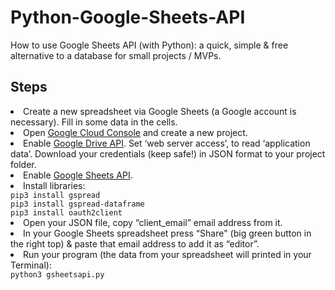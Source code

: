 # Python-Google-Sheets-API
How to use Google Sheets API (with Python): a quick, simple & free alternative to a database for small projects / MVPs.<br>

<h2>Steps</h2>
<li>Create a new spreadsheet via Google Sheets (a Google account is necessary). Fill in some data in the cells.</li>
<li>Open <a href="http://console.cloud.google.com/">Google Cloud Console</a> and create a new project.</li>
<li>Enable <a href="https://console.cloud.google.com/apis/library/drive.googleapis.com">Google Drive API</a>.  Set ‘web server access’, to read ‘application data’. Download your credentials (keep safe!) in JSON format to your project folder.</li>
<li>Enable <a href="http://console.cloud.google.com/apis/library/sheets.googleapis.com">Google Sheets API</a>.</li> 
<li>Install libraries:</li>
<code>pip3 install gspread</code><br>
<code>pip3 install gspread-dataframe</code><br>
<code>pip3 install oauth2client</code><br>
<li>Open your JSON file, copy “client_email” email address from it.</li>
<li>In your Google Sheets spreadsheet press “Share" (big green button in the right top) & paste that email address to add it as “editor”.</li>
<li>Run your program (the data from your spreadsheet will printed in your Terminal):</li>
<code>python3 gsheetsapi.py</code><br>
